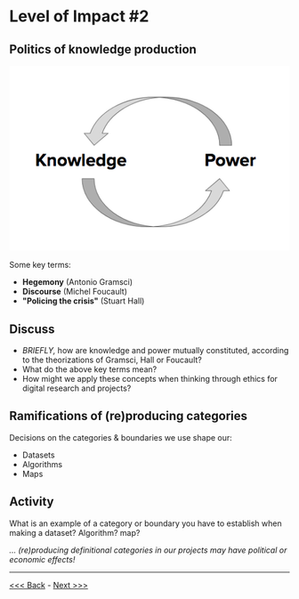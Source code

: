 # Level of Impact #2

## Politics of knowledge production

![graphic of two words - knowledge and power - and semi-circular arrows from power to knowledge and from knowledge to power, forming a circle](power.png)

Some key terms:
* **Hegemony** (Antonio Gramsci)
* **Discourse** (Michel Foucault)
* **"Policing the crisis"** (Stuart Hall)

## Discuss

* *BRIEFLY,* how are knowledge and power mutually constituted, according to the theorizations of Gramsci, Hall or Foucault?
* What do the above key terms mean?  
* How might we apply these concepts when thinking through ethics for digital research and projects?  

## Ramifications of (re)producing categories

Decisions on the categories & boundaries we use shape our:

* Datasets
* Algorithms
* Maps

## Activity
 
What is an example of a category or boundary you have to establish when making a dataset? Algorithm? map?

*… (re)producing definitional categories in our projects may have political or economic effects!*


******

[<<< Back](personhood.md) - [Next >>>](examples.md)